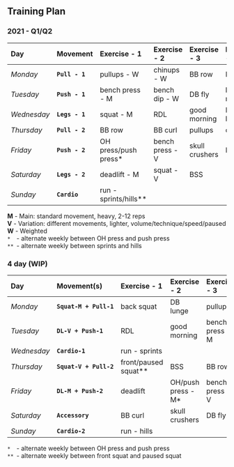 ## Training Plan


### 2021 - Q1/Q2

| Day         | Movement       | Exercise - 1          | Exercise - 2        | Exercise - 3      | Exercise - 4      |
| :---------- | :------------- | :-------------------- | :------------------ | :---------------- | :---------------- |
| *Monday*    | **`Pull - 1`** | pullups - W           | chinups - W         | BB row            | DB curl           |
| *Tuesday*   | **`Push - 1`** | bench press - M       | bench dip - W       | DB fly            | lat/front raise   |
| *Wednesday* | **`Legs - 1`** | squat - M             | RDL                 | good morning      | DB lunge          |
| *Thursday*  | **`Pull - 2`** | BB row                | BB curl             | pullups           | chinups           |
| *Friday*    | **`Push - 2`** | OH press/push press*  | bench press - V     | skull crushers    | DB fly            |
| *Saturday*  | **`Legs - 2`** | deadlift - M          | squat - V           | BSS               |                   |
| *Sunday*    | **`Cardio  `** | run - sprints/hills** |                     |                   |                   |


**M** - Main: standard movement, heavy, 2-12 reps  
**V** - Variation: different movements, lighter, volume/technique/speed/paused  
**W** - Weighted  
`* ` - alternate weekly between OH press and push press  
`**` - alternate weekly between sprints and hills


### 4 day (WIP)

| Day         | Movement(s)            | Exercise - 1          | Exercise - 2         | Exercise - 3       | Exercise - 4       |
| :---------- | :--------------------- | :-------------------- | :------------------- | :----------------- | :----------------- |
| *Monday*    | **`Squat-M + Pull-1`** | back squat            | DB lunge             | pullups            | BB row             |
| *Tuesday*   | **`DL-V + Push-1   `** | RDL                   | good morning         | bench press - M    | OH/push press - V* |
| *Wednesday* | **`Cardio-1        `** | run - sprints         |                      |                    |                    |
| *Thursday*  | **`Squat-V + Pull-2`** | front/paused squat**  | BSS                  | BB row             | chinups            |
| *Friday*    | **`DL-M + Push-2   `** | deadlift              | OH/push press - M*   | bench press - V    | dips               |
| *Saturday*  | **`Accessory       `** | BB curl               | skull crushers       | DB fly             | lat/front raise    |
| *Sunday*    | **`Cardio-2        `** | run - hills           |                      |                    |                    |


`* ` - alternate weekly between OH press and push press  
`**` - alternate weekly between front squat and paused squat
